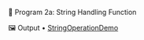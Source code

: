 📌 Program 2a: String Handling Function  

🖼️ Output 
• [StringOperationDemo](https://github.com/KUSUMA-74/Advanced_Java/blob/main/Lab2_String/2a-stringhandlingfunction/StringOperationsDemo.png)
